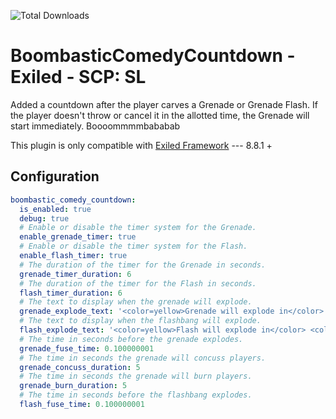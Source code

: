 ![Total Downloads](https://img.shields.io/github/downloads/THQuery/BoombasticComedyCountdown-Exiled/total)

# BoombasticComedyCountdown - Exiled - SCP: SL
Added a countdown after the player carves a Grenade or Grenade Flash. If the player doesn't throw or cancel it in the allotted time, the Grenade will start immediately. Boooommmmbababab

This plugin is only compatible with [Exiled Framework](https://github.com/Exiled-Team/EXILED) --- 8.8.1 +

## Configuration
```yaml
boombastic_comedy_countdown:
  is_enabled: true
  debug: true
  # Enable or disable the timer system for the Grenade.
  enable_grenade_timer: true
  # Enable or disable the timer system for the Flash.
  enable_flash_timer: true
  # The duration of the timer for the Grenade in seconds.
  grenade_timer_duration: 6
  # The duration of the timer for the Flash in seconds.
  flash_timer_duration: 6
  # The text to display when the grenade will explode.
  grenade_explode_text: '<color=yellow>Grenade will explode in</color> <color=red>{0}</color> <color=yellow>seconds</color>'
  # The text to display when the flashbang will explode.
  flash_explode_text: '<color=yellow>Flash will explode in</color> <color=red>{0}</color> <color=yellow>seconds</color>'
  # The time in seconds before the grenade explodes.
  grenade_fuse_time: 0.100000001
  # The time in seconds the grenade will concuss players.
  grenade_concuss_duration: 5
  # The time in seconds the grenade will burn players.
  grenade_burn_duration: 5
  # The time in seconds before the flashbang explodes.
  flash_fuse_time: 0.100000001
```
